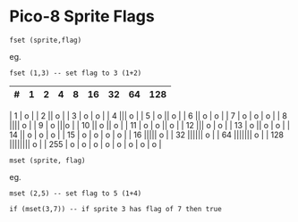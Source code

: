 # Pico-8 Sprite Flags

    fset (sprite,flag)
eg. 

    fset (1,3) -- set flag to 3 (1+2)

| # | 1 | 2 | 4 | 8 | 16 | 32 | 64 | 128 |
| --- | --- | --- | --- | --- | --- | --- | --- | --- |


| 1 | o |
| 2 || o |
| 3 | o | o |
| 4 ||| o |
| 5 | o || o |
| 6 || o | o |
| 7 | o | o | o |
| 8 |||| o |
| 9 | o |||o |
| 10 || o || o |
| 11 | o | o || o |
| 12 ||| o | o |
| 13 | o || o | o |
| 14 || o | o | o |
| 15 | o | o | o | o |
| 16 ||||| o |
| 32 |||||| o |
| 64 ||||||| o |
| 128 |||||||| o |
| 255 | o | o | o | o | o | o | o | o |

    mset (sprite, flag)
    
eg. 
   
    mset (2,5) -- set flag to 5 (1+4)

    if (mset(3,7)) -- if sprite 3 has flag of 7 then true
